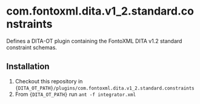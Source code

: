 # com.fontoxml.dita.v1_2.standard.constraints

Defines a DITA-OT plugin containing the FontoXML DITA v1.2 standard constraint schemas.

## Installation

1. Checkout this repository in ```{DITA_OT_PATH}/plugins/com.fontoxml.dita.v1_2.standard.constraints```
2. From ```{DITA_OT_PATH}``` run ```ant -f integrator.xml```
